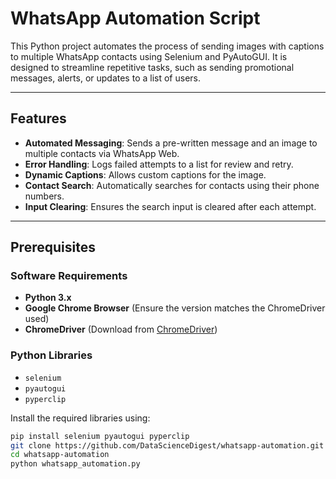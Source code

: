# WhatsApp Automation Script

This Python project automates the process of sending images with captions to multiple WhatsApp contacts using Selenium and PyAutoGUI. It is designed to streamline repetitive tasks, such as sending promotional messages, alerts, or updates to a list of users.

---

## Features

- **Automated Messaging**: Sends a pre-written message and an image to multiple contacts via WhatsApp Web.
- **Error Handling**: Logs failed attempts to a list for review and retry.
- **Dynamic Captions**: Allows custom captions for the image.
- **Contact Search**: Automatically searches for contacts using their phone numbers.
- **Input Clearing**: Ensures the search input is cleared after each attempt.

---

## Prerequisites

### Software Requirements
- **Python 3.x**
- **Google Chrome Browser** (Ensure the version matches the ChromeDriver used)
- **ChromeDriver** (Download from [ChromeDriver](https://chromedriver.chromium.org/downloads))

### Python Libraries
- `selenium`
- `pyautogui`
- `pyperclip`

Install the required libraries using:
```bash
pip install selenium pyautogui pyperclip
git clone https://github.com/DataScienceDigest/whatsapp-automation.git
cd whatsapp-automation
python whatsapp_automation.py
